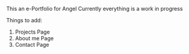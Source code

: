 This an e-Portfolio for Angel
Currently everything is a work in progress

Things to add:
1. Projects Page
2. About me Page
3. Contact Page